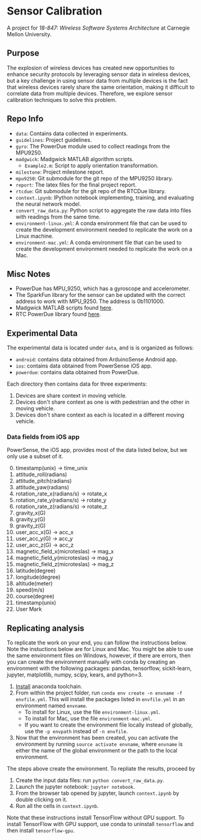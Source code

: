 # Sensor Calibration
A project for *18-847: Wireless Software Systems Architecture* at Carnegie
Mellon University.

## Purpose
The explosion of wireless devices has created new opportunities to enhance
security protocols by leveraging sensor data in wireless devices, but a key
challenge in using sensor data from multiple devices is the fact that wireless
devices rarely share the same orientation, making it difficult to correlate
data from multiple devices. Therefore, we explore sensor calibration techniques
to solve this problem.

## Repo Info
* `data`: Contains data collected in experiments.
* `guidelines`: Project guidelines.
* `gyro`: The PowerDue module used to collect readings from the MPU9250.
* `madgwick`: Madgwick MATLAB algorithm scripts.
    * `Example2.m`: Script to apply orientation transformation.
* `milestone`: Project milestone report.
* `mpu9250`: Git submodule for the git repo of the MPU9250 library.
* `report`: The latex files for the final project report.
* `rtcdue`: Git submodule for the git repo of the RTCDue library.
* `context.ipynb`: IPython notebook implementing, training, and evaluating the
   neural network model.
* `convert_raw_data.py`: Python script to aggregate the raw data into files
   with readings from the same time.
* `environment-linux.yml`: A conda environment file that can be used to create
   the development environment needed to replicate the work on a Linux machine.
* `environment-mac.yml`: A conda environment file that can be used to create
   the development environment needed to replicate the work on a Mac.

## Misc Notes
* PowerDue has MPU\_9250, which has a gyroscope and accelerometer.
* The SparkFun library for the sensor can be updated with the correct address
  to work with MPU\_9250. The address is 0b1101000.
* Madgwick MATLAB scripts found [here][1].
* RTC PowerDue library found [here][2].

## Experimental Data
The experimental data is located under `data`, and is is organized as follows:

* `android`: contains data obtained from ArduinoSense Android app.
* `ios`: contains data obtained from PowerSense iOS app.
* `powerdue`: contains data obtained from PowerDue.

Each directory then contains data for three experiments:

1. Devices are share context in moving vehicle.
2. Devices don't share context as one is with pedestrian and the other in moving
   vehicle.
3. Devices don't share context as each is located in a different moving vehicle.

### Data fields from iOS app
PowerSense, the iOS app, provides most of the data listed below, but we only use
a subset of it.

0. timestamp(unix) -> time\_unix
1. attitude\_roll(radians)
2. attitude\_pitch(radians)
3. attitude\_yaw(radians)
4. rotation\_rate\_x(radians/s) -> rotate\_x
5. rotation\_rate\_y(radians/s) -> rotate\_y
6. rotation\_rate\_z(radians/s) -> rotate\_z
7. gravity\_x(G)
8. gravity\_y(G)
9. gravity\_z(G)
10. user\_acc\_x(G) -> acc\_x
11. user\_acc\_y(G) -> acc\_y
12. user\_acc\_z(G) -> acc\_z
13. magnetic\_field\_x(microteslas) -> mag\_x
14. magnetic\_field\_y(microteslas) -> mag\_y
15. magnetic\_field\_z(microteslas) -> mag\_z
16. latitude(degree)
17. longitude(degree)
18. altitude(meter)
19. speed(m/s)
20. course(degree)
21. timestamp(unix)
22. User Mark


## Replicating analysis
To replicate the work on your end, you can follow the instructions below. Note
the instuctions below are for Linux and Mac. You might be able to use the same
environment files on Windows, however, if there are errors, then you can create
the environment manually with conda by creating an environment with the
following packages: pandas, tensorflow, sickit-learn, jupyter, matplotlib,
numpy, scipy, kears, and python=3.

1. [Install][3] anaconda toolchain.
2. From within the project folder, run
   `conda env create -n envname -f envfile.yml`. This will install the packages
   listed in `envfile.yml` in an environment named `envname`.
    * To install for Linux, use the file `environment-linux.yml`.
    * To install for Mac, use the file `environment-mac.yml`.
    * If you want to create the environment file locally instead of globally,
      use the `-p envpath` instead of `-n envfile`.
3. Now that the environment has been created, you can activate the environment
   by running `source activate envname`, where `envname` is either the name of
   the global environment or the path to the local environment.

The steps above create the environment. To repliate the results, proceed by

1. Create the input data files: run `python convert_raw_data.py`.
2. Launch the jupyter notebook: `jupyter notebook`.
3. From the browser tab opened by jupyter, launch `context.ipynb` by double
   clicking on it.
4. Run all the cells in `context.ipynb`.

Note that these instructions install TensorFlow without GPU support. To
install TensorFlow with GPU support, use conda to uninstall `tensorflow` and
then install `tensorflow-gpu`.

[1]: http://x-io.co.uk/open-source-imu-and-ahrs-algorithms/
[2]: https://github.com/MarkusLange/RTCDue
[3]: https://conda.io/docs/user-guide/install/index.html
